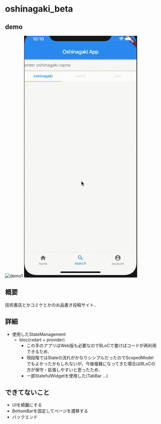 # oshinagaki_beta
## demo
![demo1](./gif/home_account.gif)
![demo2](./gif/search.gif)
## 概要
技術書店とかコミケとかのお品書き投稿サイト．

## 詳細
- 使用したStateManagement
  - bloc(rxdart + provider)
    - この手のアプリはWeb版も必要なのでBLoCで書けばコードが再利用できるため．
    - 現段階ではStateの流れがかなりシンプルだったのでScopedModelでもよかったかもしれないが，今後複雑になってきた場合はBLoCの方が保守・拡張しやすいと思ったため．
    - 一部StatefulWidgetを使用した(TabBar ...)

## できてないこと
- UIを綺麗にする
- BottomBarを固定してページを遷移する
- バックエンド
